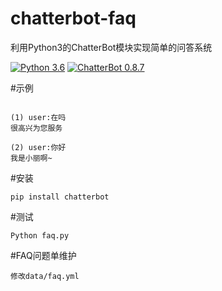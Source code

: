 # chatterbot-faq

利用Python3的ChatterBot模块实现简单的问答系统

[![Python 3.6](https://img.shields.io/badge/python-3.6-blue.svg)](https://www.python.org/downloads/release/python-360/)
[![ChatterBot 0.8.7](https://img.shields.io/badge/chatterbot-0.8.7-green.svg)](https://github.com/gunthercox/ChatterBot/releases/tag/0.8.7)

#示例

```

(1) user:在吗
很高兴为您服务

(2) user:你好
我是小丽啊~

```

#安装

```
pip install chatterbot
```

#测试

```
Python faq.py
```

#FAQ问题单维护

```
修改data/faq.yml
```
